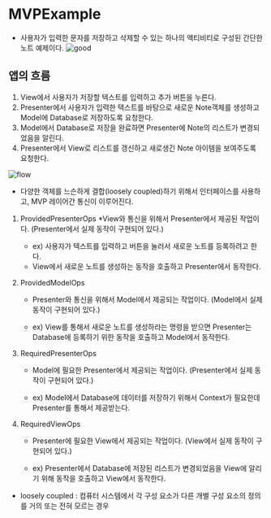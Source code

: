 # MVPExample
* 사용자가 입력한 문자를 저장하고 삭제할 수 있는 하나의 액티비티로 구성된 간단한 노트 예제이다.
![good](https://t1.daumcdn.net/cfile/tistory/99DA303359D5CAB935)

## 앱의 흐름
1. View에서 사용자가 저장할 텍스트를 입력하고 추가 버튼을 누른다.
2. Presenter에서 사용자가 입력한 텍스트를 바탕으로 새로운 Note객체를 생성하고 
Model에 Database로 저장하도록 요청한다. 
3. Model에서 Database로 저장을 완료하면 Presenter에 Note의 리스트가 변경되었음을 알린다.
4. Presenter에서 View로 리스트를 갱신하고 새로생긴 Note 아이템을 보여주도록 요청한다.

![flow](https://t1.daumcdn.net/cfile/tistory/99E63D3359D5D2B722)
* 다양한 객체를 느슨하게 결합(loosely coupled)하기 위해서 
인터페이스를 사용하고, MVP 레이어간 통신이 이루어진다.

1. ProvidedPresenterOps
    *View와 통신을 위해서 Presenter에서 제공된 작업이다.
(Presenter에서 실제 동작이 구현되어 있다.)

    * ex) 사용자가 텍스트를 입력하고 버튼을 눌러서 새로운 노트를 등록하려고 한다.
    * View에서 새로운 노트를 생성하는 동작을 호출하고 Presenter에서 동작한다.

2. ProvidedModelOps
    * Presenter와 통신을 위해서 Model에서 제공되는 작업이다.
(Model에서 실제 동작이 구현되어 있다.)

    * ex) View를 통해서 새로운 노트를 생성하라는 명령을 받으면 Presenter는
Database에 등록하기 위한 동작을 호출하고 Model에서 동작한다.

3. RequiredPresenterOps
    * Model에 필요한 Presenter에서 제공되는 작업이다.
(Presenter에서 실제 동작이 구현되어 있다.)

    * ex) Model에서 Database에 데이터를 저장하기 위해서 Context가 필요한데
Presenter를 통해서 제공받는다.

4. RequiredViewOps
    * Presenter에 필요한 View에서 제공되는 작업이다.
(View에서 실제 동작이 구현되어 있다.)

    * ex) Presenter에서 Database에 저장된 리스트가 변경되었음을 
View에 알리기 위해 동작을 호출하고 View에서 동작한다.

* loosely coupled :
컴퓨터 시스템에서 각 구성 요소가 다른 개별 구성 요소의 정의를 거의 또는 전혀 모르는 경우
